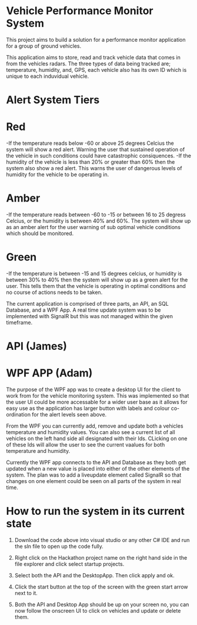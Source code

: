 # Vehicle Performance Monitor System

This project aims to build a solution for a performance monitor application for a group of ground vehicles.

This application aims to store, read and track vehicle data that comes in from the vehicles radars. The three types of data being tracked are; temperature, humidity, and, GPS, each vehicle also has its own ID which is unique to each induvidual vehicle. 

# Alert System Tiers
# Red
-If the temperature reads below -60 or above 25 degrees Celcius the system will show a red alert. Warning the user that sustained operation of the vehicle in such conditions could have catastrophic consiquences. 
-If the humidity of the vehicle is less than 20% or greater than 60% then the system also show a red alert. This warns the user of dangerous levels of humidity for the vehicle to be operating in. 

# Amber 
-If the temperature reads between -60 to -15 or between 16 to 25 degress Celcius, or the humidity is between 40% and 60%. The system will show up as an amber alert for the user warning of sub optimal vehicle conditions which should be monitored. 

# Green
-If the temperature is between -15 and 15 degrees celcius, or humidity is between 30% to 40% then the system will show up as a green alert for the user. This tells them that the vehicle is operating in optimal conditions and no course of actions needs to be taken.

The current application is comprised of three parts, an API, an SQL Database, and a WPF App. A real time update system was to be implemented with SignalR but this was not managed within the given timeframe.

# API (James)



# WPF APP (Adam)
The purpose of the WPF app was to create a desktop UI for the client to work from for the vehicle monitoring system. This was implemented so that the user UI could be more accessable for a wider user base as it allows for easy use as the application  has larger button with labels and colour co-ordination for the alert levels seen above. 

From the WPF you can currently add, remove and update both a vehicles temperature and humidity values. You can also see a current list of all vehicles on the left hand side all designated with their Ids. CLicking on one of these Ids will allow the user to see the current vaalues for both temperature and humidity.

Currently the WPF app connects to the API and Database as they both get updated when a new value is placed into either of the other elements of the system. The plan was to add a liveupdate element called SignalR so that changes on one element could be seen on all parts of the system in real time.

# How to run the system in its current state

1. Download the code above into visual studio or any other C# IDE and run the sln file to open up the code fully.

2. Right click on the Hackathon project name on the right hand side in the file explorer and click select startup projects. 

3. Select both the API and the DesktopApp. Then click apply and ok.

4. Click the start button at the top of the screen with the green start arrow next to it.

5. Both the API and Desktop App should be up on your screen no, you can now follow the onscreen UI to click on vehicles and update or delete them.  






